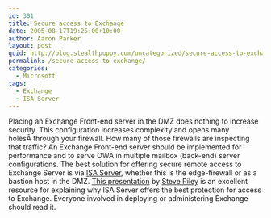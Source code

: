 ```yaml
---
id: 301
title: Secure access to Exchange
date: 2005-08-17T19:25:00+10:00
author: Aaron Parker
layout: post
guid: http://blog.stealthpuppy.com/uncategorized/secure-access-to-exchange
permalink: /secure-access-to-exchange/
categories:
  - Microsoft
tags:
  - Exchange
  - ISA Server
---
```

Placing an Exchange Front-end server in the DMZ does nothing to increase security. This configuration increases complexity and opens many holesÂ through your firewall. How many of those firewalls are inspecting that traffic? An Exchange Front-end server should be implemented for performance and to serve OWA in multiple mailbox (back-end) server configurations. The best solution for offering secure remote access to Exchange Server is via [ISA Server](http://www.microsoft.com/isaserver/solutions/exchange.mspx), whether this is the edge-firewall or as a bastion host in the DMZ. [This presentation](http://www.steveriley.ms/Presentations/242.aspx) by [Steve Riley](http://www.steveriley.ms/Steve+Riley/default.aspx) is an excellent resource for explaining why ISA Server offers the best protection for access to Exchange. Everyone involved in deploying or administering Exchange should read it.<img width="1" src="http://blogs.virtualserver.tv/aggbug.aspx?PostID=42" height="1" />